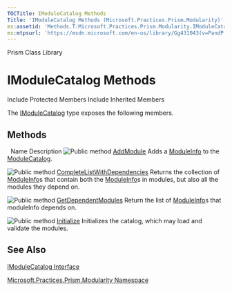 ```yaml
---
TOCTitle: IModuleCatalog Methods
Title: 'IModuleCatalog Methods (Microsoft.Practices.Prism.Modularity)'
ms:assetid: 'Methods.T:Microsoft.Practices.Prism.Modularity.IModuleCatalog'
ms:mtpsurl: 'https://msdn.microsoft.com/en-us/library/Gg431043(v=PandP.50)'
---
```


Prism Class Library

IModuleCatalog Methods
======================

Include Protected Members
Include Inherited Members

The [IModuleCatalog](https://msdn.microsoft.com/t:microsoft.practices.prism.modularity.imodulecatalog) type exposes the following members.

Methods
-------

<span id="methodTableToggle"></span>
 
Name
Description
![](https://msdn.microsoft.com/en-us/Gg431043.pubmethod(en-us,PandP.50).gif "Public method")
[AddModule](https://msdn.microsoft.com/m:microsoft.practices.prism.modularity.imodulecatalog.addmodule(microsoft.practices.prism.modularity.moduleinfo))
Adds a [ModuleInfo](https://msdn.microsoft.com/t:microsoft.practices.prism.modularity.moduleinfo) to the [ModuleCatalog](https://msdn.microsoft.com/t:microsoft.practices.prism.modularity.modulecatalog).

![](https://msdn.microsoft.com/en-us/Gg431043.pubmethod(en-us,PandP.50).gif "Public method")
[CompleteListWithDependencies](https://msdn.microsoft.com/m:microsoft.practices.prism.modularity.imodulecatalog.completelistwithdependencies(system.collections.generic.ienumerable%7bmicrosoft.practices.prism.modularity.moduleinfo%7d))
Returns the collection of [ModuleInfo](https://msdn.microsoft.com/t:microsoft.practices.prism.modularity.moduleinfo)s that contain both the [ModuleInfo](https://msdn.microsoft.com/t:microsoft.practices.prism.modularity.moduleinfo)s in modules, but also all the modules they depend on.

![](https://msdn.microsoft.com/en-us/Gg431043.pubmethod(en-us,PandP.50).gif "Public method")
[GetDependentModules](https://msdn.microsoft.com/m:microsoft.practices.prism.modularity.imodulecatalog.getdependentmodules(microsoft.practices.prism.modularity.moduleinfo))
Return the list of [ModuleInfo](https://msdn.microsoft.com/t:microsoft.practices.prism.modularity.moduleinfo)s that moduleInfo depends on.

![](https://msdn.microsoft.com/en-us/Gg431043.pubmethod(en-us,PandP.50).gif "Public method")
[Initialize](https://msdn.microsoft.com/m:microsoft.practices.prism.modularity.imodulecatalog.initialize)
Initializes the catalog, which may load and validate the modules.

See Also
--------

<span id="seeAlsoToggle"></span>
[IModuleCatalog Interface](https://msdn.microsoft.com/t:microsoft.practices.prism.modularity.imodulecatalog)

[Microsoft.Practices.Prism.Modularity Namespace](https://msdn.microsoft.com/n:microsoft.practices.prism.modularity)
